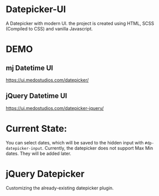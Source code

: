 # Datepicker-UI

A Datepicker with modern UI. the project is created using HTML, SCSS (Compiled to CSS) and vanilla Javascript.

# DEMO

## mj Datetime UI
https://ui.medostudios.com/datepicker/

## jQuery Datetime UI
https://ui.medostudios.com/datepicker-jquery/

# Current State:

You can select dates, which will be saved to the hidden input with `#dp-datepicker-input`.
Currently, the datepicker does not support Max Min dates. They will be added later.

# jQuery Datepicker

Customizing the already-existing datepicker plugin.